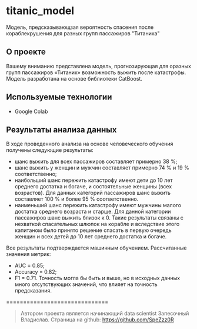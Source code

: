 # titanic_model
Модель, предсказывающзая вероятность спасения после кораблекрушения для разных групп пассажиров "Титаника"


## О проекте
Вашему вниманию представлена модель, прогнозирующая для оразных групп пассажиров «Титаник» возможность выжить после катастрофы. Модель разработана на основе библиотеки CatBoost.


## Используемые технологии
- Google Colab


## Результаты анализа данных	
В ходе проведенного анализа на основе человеческого обучения получены следующие результаты:
- шанс выжить для всех пассажиров составляет примерно 38 %;
- шанс выжить у женщин и мужчин составляет примерно 74 % и 19 % соответственно;
- наибольший шанс пережить катастрофу имеют дети до 10 лет среднего достатка и богаче, и состоятельные женщины (всех возрастов). Для данных категорий пассажиров шанс выжить составляет 100 % и более 95 % соответственно.
- наименьший шанс пережить катастрофу имеют мужчины малого достатка среднего возраста и старше. Для данной категории пассажиров шанс выжить близок к 0.
Такие результаты связаны с нехваткой спасательных шлюпок на корабле и вследствие этого капитаном было принято решение спасать в первую очередь женщин и всех детей до 10 лет среднего достатка и богаче.
	
Все результаты подтверждается машинным обучением. 
Рассчитанные значения метрик:
- AUC = 0.85; 
- Accuracy = 0.82; 
- F1 = 0.71.
Точность могла бы быть и выше, но в исходных данных много отсутствующих значений, что влияет на точность предсказания.


==============================

> Автором проекта является начинающий data scientist
> Запесочный Владислав. 
> Страница на github: https://github.com/SpeZzz0R  
> 
